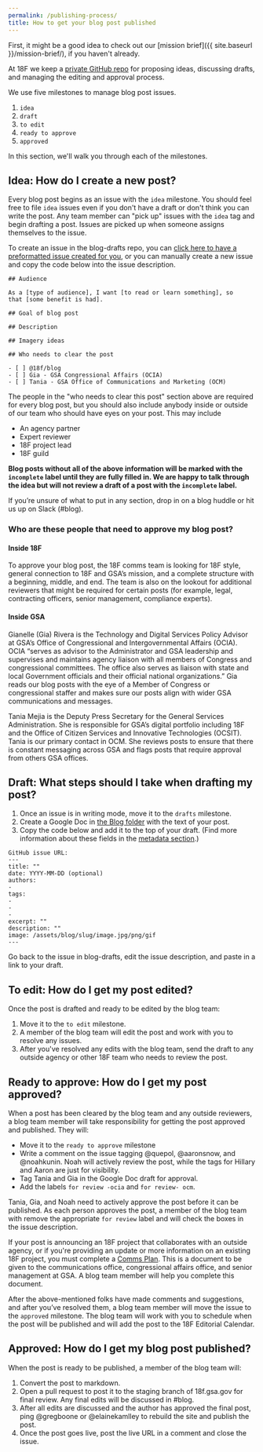 ```yaml
---
permalink: /publishing-process/
title: How to get your blog post published
---
```


First, it might be a good idea to check out our [mission brief]({{
site.baseurl }}/mission-brief/), if you haven't already.

At 18F we keep a [private GitHub
repo](https://github.com/18f/blog-drafts) for proposing ideas,
discussing drafts, and managing the editing and approval process.

We use five milestones to manage blog post issues.

1. `idea`
1. `draft`
1. `to edit`
1. `ready to approve`
1. `approved`

In this section, we'll walk you through each of the milestones.

## Idea: How do I create a new post?

Every blog post begins as an issue with the `idea` milestone. You should feel free to file `idea` issues even if you don't have a draft or don't think you can write the post. Any team member can "pick up" issues with the `idea` tag and begin
drafting a post. Issues are picked up when someone assigns themselves to the issue.

To create an issue in the blog-drafts repo, you can [click here to have a preformatted issue created for you](https://goo.gl/pt0alV), or you can manually create a new issue and copy the code below into the issue description. 

```
## Audience

As a [type of audience], I want [to read or learn something], so
that [some benefit is had].

## Goal of blog post

## Description

## Imagery ideas

## Who needs to clear the post

- [ ] @18f/blog
- [ ] Gia - GSA Congressional Affairs (OCIA)
- [ ] Tania - GSA Office of Communications and Marketing (OCM)
```

The people in the "who needs to clear this post" section above are required for every blog post, but you should also include anybody inside or outside of our team who should have eyes
on your post. This may include

- An agency partner
- Expert reviewer
- 18F project lead
- 18F guild

**Blog posts without all of the above information will be marked with
the `incomplete` label until they are fully filled in. We are happy to
talk through the idea but will not review a draft of a post with the
`incomplete` label.**

If you’re unsure of what to put in any section, drop in on a blog huddle
or hit us up on Slack (#blog).

### Who are these people that need to approve my blog post?

#### Inside 18F

To approve your blog post, the 18F comms team is looking for 18F style,
general connection to 18F and GSA’s mission, and a complete structure
with a beginning, middle, and end. The team is also on the lookout for
additional reviewers that might be required for certain posts (for
example, legal, contracting officers, senior management, compliance experts).

#### Inside GSA

Gianelle (Gia) Rivera is the Technology and Digital Services Policy Advisor at
GSA’s Office of Congressional and Intergovernmental Affairs (OCIA). OCIA
“serves as advisor to the Administrator and GSA leadership and
supervises and maintains agency liaison with all members of Congress and
congressional committees. The office also serves as liaison with state
and local Government officials and their official national
organizations.” Gia reads our blog posts with the eye of a Member of
Congress or congressional staffer and makes sure our posts align with
wider GSA communications and messages.

Tania Mejia is the Deputy Press Secretary for the General Services Administration. She is responsible for GSA’s digital portfolio including 18F and the Office of Citizen Services and Innovative Technologies (OCSIT). Tania is our primary contact in OCM. She reviews posts to ensure that there is constant messaging across GSA and flags posts that require approval from others GSA offices.

## Draft: What steps should I take when drafting my post?

1. Once an issue is in writing mode, move it to the `drafts`
milestone.
2. Create a Google Doc in [the Blog
folder](https://drive.google.com/a/gsa.gov/#folders/0B-y3CqI2T1nndGE0c191NGtUTEU)
with the text of your post.
3. Copy the code below and add it to the top of your draft. (Find more information about these fields in the [metadata section](https://pages.18f.gov/blogging-guide/metadata/).)

```
GitHub issue URL:
---
title: ""
date: YYYY-MM-DD (optional)
authors:
-
tags:
-
-
-
excerpt: ""
description: ""
image: /assets/blog/slug/image.jpg/png/gif
---
```



Go back to the issue in blog-drafts, edit the issue description, and paste in a link to your draft.

## To edit: How do I get my post edited?

Once the post is drafted and ready to be edited by the blog team:

1. Move it to the `to edit` milestone.
1. A member of the blog team will edit the post and work with you to
resolve any issues.
1. After you've resolved any edits with the blog team, send the draft to any outside agency or other 18F team who needs to review the post.

## Ready to approve: How do I get my post approved?

When a post has been cleared by the blog team and any outside
reviewers, a blog team member will take responsibility for getting the post approved and published. They will:

- Move it to the `ready to approve`
milestone
- Write a comment on the issue tagging @quepol, @aaronsnow, and @noahkunin. Noah will actively review the post, while the tags for Hillary and Aaron are just for visibility.
- Tag Tania and Gia in the Google Doc draft for approval.
- Add the labels `for review -ocia` and `for review- ocm`.

Tania, Gia, and Noah need to actively approve the post before it can be published. As each person approves the post, a member of the blog team with remove the appropriate `for review` label and will check the boxes in the issue description.

If your post is announcing an 18F project that collaborates with an
outside agency, or if you're providing an update or more information on
an existing 18F project, you must complete a [Comms
Plan](https://docs.google.com/document/d/1GgaL-qJv_gpZPsnkvCsRyAdwUDQCxXo0zIRTPVnr9xQ/edit).
This is a document to be given to the communications office,
congressional affairs office, and senior management at GSA. A
blog team member will help you complete this document.

After the above-mentioned folks have made comments and suggestions,
and after you’ve resolved them, a blog team member will move the issue to the `approved`
milestone. The blog team will work with you to schedule when the post will be published and will add the post to the 18F Editorial Calendar.

## Approved: How do I get my blog post published?

When the post is ready to be published, a member of the blog team will:

  1. Convert the post to markdown.
  1. Open a pull request to post it to the staging branch of 18f.gsa.gov for final review. Any final edits will be
discussed in #blog.
  1. After all edits are discussed and the author has approved the final post, ping @gregboone or @elainekamlley to rebuild the site and publish the post. 
  1. Once the post goes live, post the live URL in a
comment and close the issue.
